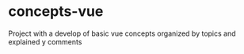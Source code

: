 # concepts-vue
Project with a develop of basic vue concepts organized by topics and explained y comments
